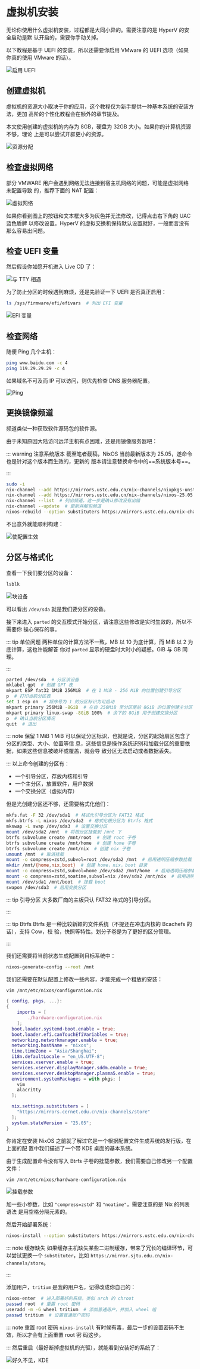 # 虚拟机安装

无论你使用什么虚拟机安装，过程都是大同小异的。需要注意的是 HyperV 的安全启动是默
认开启的，需要你手动关掉。

以下教程是基于 UEFI 的安装，所以还需要你启用 VMware 的 UEFI 选项（如果你真的使用
VMware 的话）。

![启用 UEFI](/images/GreenHand/EnableUefi.webp)

## 创建虚拟机

虚拟机的资源大小取决于你的应用，这个教程仅为新手提供一种基本系统的安装方法，更加
高阶的个性化教程会在额外的章节提及。

本文使用创建的虚拟机的内存为 8GB，硬盘为 32GB 大小。如果你的计算机资源不够，理论
上是可以尝试开辟更小的资源。

![资源分配](/images/GreenHand/VmResAllocation.webp)

## 检查虚拟网络

部分 VMWARE 用户会遇到网络无法连接到宿主机网络的问题，可能是虚拟网络未配置导致
的，推荐下面的 NAT 配置：

![虚拟网络](/images/GreenHand/VmNet.webp)

如果你看到图上的按钮和文本框大多为灰色并无法修改，记得点击右下角的 UAC 蓝色盾牌
以修改设置。HyperV 的虚拟交换机保持默认设置就好，一般而言没有那么容易出问题。

## 检查 UEFI 变量

然后假设你如愿开机进入 Live CD 了：

![与 TTY 相遇](/images/GreenHand/FirstEncounterWithTty.webp)

为了防止分区的时候遇到麻烦，还是先验证一下 UEFI 是否真正启用：

```bash
ls /sys/firmware/efi/efivars  # 列出 EFI 变量
```

![EFI 变量](/images/GreenHand/Efivars.webp)

## 检查网络

随便 Ping 几个主机：

```bash
ping www.baidu.com -c 4
ping 119.29.29.29 -c 4
```

如果域名不可及而 IP 可以访问，则优先检查 DNS 服务器配置。

![Ping](/images/GreenHand/CheckNet.webp)

## 更换镜像频道

频道类似一种获取软件源码包的软件源。

由于未知原因大陆访问远洋主机有点困难，还是用镜像服务器吧：

<!-- prettier-ignore -->
::: warning 注意系统版本
截至笔者截稿，NixOS 当前最新版本为 25.05，遂命令也是针对这个版本而生效的，更新的
版本请注意替换命令中的==系统版本号==。

<!-- prettier-ignore -->
:::

```bash
sudo -i
nix-channel --add https://mirrors.ustc.edu.cn/nix-channels/nixpkgs-unstable nixpkgs  # 订阅镜像仓库频道
nix-channel --add https://mirrors.ustc.edu.cn/nix-channels/nixos-25.05 nixos  # 请注意系统版本
nix-channel --list  # 列出频道，这一步是确认修改没有出错
nix-channel --update  # 更新并解包频道
nixos-rebuild --option substituters https://mirrors.ustc.edu.cn/nix-channels/store switch --upgrade  # 临时切换二进制缓存源，并更新生成
```

不出意外就能顺利构建：

![使配置生效](/images/GreenHand/RebuildSystem.webp)

## 分区与格式化

查看一下我们要分区的设备：

```bash
lsblk
```

![块设备](/images/GreenHand/Lsblk.webp)

可以看出 `/dev/sda` 就是我们要分区的设备。

接下来进入 `parted` 的交互模式开始分区，请注意这些修改是实时生效的，所以不需要你
操心保存的事。

<!-- prettier-ignore -->
::: tip 单位问题
两种单位的计算方法不一致，MB 以 10 为底计算，而 MiB 以 2 为底计算，这也许能解答
你对 `parted` 显示的硬盘时大时小的疑惑。GiB 与 GB 同理。

<!-- prettier-ignore -->
:::

```bash
parted /dev/sda  # 分区该设备
mklabel gpt  # 创建 GPT 表
mkpart ESP fat32 1MiB 256MiB  # 在 1 MiB - 256 MiB 的位置创建引导分区
p  # 打印当前分区表
set 1 esp on  # 将序号为 1 的分区标识为可启动
mkpart primary 256MiB -8GiB  # 在自 256MiB 至分区尾前 8GiB 的位置创建主分区
mkpart primary linux-swap -8GiB 100%  # 余下的 8GiB 用于创建交换分区
p  # 确认当前分区情况
quit  # 退出
```

<!-- prettier-ignore -->
::: note 保留 1 MiB
1 MiB 可以保证分区标识，也就是说，分区的起始扇区包含了分区的类型、大小、位置等信
息，这些信息是操作系统识别和加载分区的重要依据，如果这些信息被破坏或覆盖，就会导
致分区无法启动或者数据丢失。

<!-- prettier-ignore -->
:::
以上命令创建的分区有：

- 一个引导分区，存放内核和引导
- 一个主分区，放置软件，用户数据
- 一个交换分区（虚拟内存）

但是光创建分区还不够，还需要格式化他们：

```bash
mkfs.fat -F 32 /dev/sda1  # 格式化引导分区为 FAT32 格式
mkfs.btrfs -L nixos /dev/sda2  # 格式化根分区为 Btrfs 格式
mkswap -L swap /dev/sda3  # 设置交换分区
mount /dev/sda2 /mnt  # 将根分区挂载到 /mnt 下
btrfs subvolume create /mnt/root  # 创建 root 子卷
btrfs subvolume create /mnt/home  # 创建 home 子卷
btrfs subvolume create /mnt/nix  # 创建 nix 子卷
umount /mnt  # 取消挂载
mount -o compress=zstd,subvol=root /dev/sda2 /mnt  # 启用透明压缩参数挂载 root 子卷
mkdir /mnt/{home,nix,boot}  # 创建 home，nix，boot 目录
mount -o compress=zstd,subvol=home /dev/sda2 /mnt/home  # 启用透明压缩参数挂载 home 子卷
mount -o compress=zstd,noatime,subvol=nix /dev/sda2 /mnt/nix  # 启用透明压缩并不记录时间戳参数挂载 nix 子卷
mount /dev/sda1 /mnt/boot  # 挂载 boot
swapon /dev/sda3  # 启用交换分区
```

<!-- prettier-ignore -->
::: tip 引导分区
大多数厂商的主板只认 FAT32 格式的引导分区。

<!-- prettier-ignore -->
:::

<!-- prettier-ignore -->
::: tip Btrfs
Btrfs 是一种比较新颖的文件系统（不提还在冲击内核的 Bcachefs 的话），支持 Cow，校
验，快照等特性。划分子卷是为了更好的区分管理。

<!-- prettier-ignore -->
:::

我们还需要将当前状态生成配置到目标系统中：

```bash
nixos-generate-config --root /mnt
```

我们还需要在默认配置上修改一些内容，才能完成一个粗放的安装：

```bash
vim /mnt/etc/nixos/configuration.nix
```

```nix
{ config, pkgs, ...}:
{
    imports = [
        ./hardware-configuration.nix
    ];
  boot.loader.systemd-boot.enable = true;
  boot.loader.efi.canTouchEfiVariables = true;
  networking.networkmanager.enable = true;
  networking.hostName = "nixos";
  time.timeZone = "Asia/Shanghai";
  i18n.defaultLocale = "en_US.UTF-8";
  services.xserver.enable = true;
  services.xserver.displayManager.sddm.enable = true;
  services.xserver.desktopManager.plasma5.enable = true;
  environment.systemPackages = with pkgs; [
    vim
    alacritty
  ];

  nix.settings.substituters = [
    "https://mirrors.cernet.edu.cn/nix-channels/store"
  ];
  system.stateVersion = "25.05";
}
```

你肯定在安装 NixOS 之前就了解过它是一个根据配置文件生成系统的发行版，在上面的配
置中我们描述了一个带 KDE 桌面的基本系统。

由于生成配置命令没有写入 Btrfs 子卷的挂载参数，我们需要自己修改另一个配置文件：

```bash
vim /mnt/etc/nixos/hardware-configuration.nix
```

![挂载参数](/images/GreenHand/HardwareConfig.webp)

加一些小参数，比如 `"compress=zstd"` 和 `"noatime"`，需要注意的是 Nix 的列表语法
是用空格分隔元素的。

然后开始部署系统：

```bash
nixos-install --option substituters https://mirrors.ustc.edu.cn/nix-channels/store
```

<!-- prettier-ignore -->
::: note 缓存缺失
如果缓存主机缺失某些二进制缓存，带来了冗长的编译环节，可以尝试更换一个
`substituter`，比如 `https://mirror.sjtu.edu.cn/nix-channels/store`。

<!-- prettier-ignore -->
:::

添加用户，`tritium` 是我的用户名，记得改成你自己的：

```bash
nixos-enter  # 进入部署好的系统，类似 arch 的 chroot
passwd root  # 重置 root 密码
useradd -m -G wheel tritium  # 添加普通用户，并加入 wheel 组
passwd tritium  # 设置普通账户密码
```

<!-- prettier-ignore -->
::: note 重置 root 密码
`nixos-install` 有时候有毒，最后一步的设置密码不生效，所以才会有上面重置 root 密
码这步。

<!-- prettier-ignore -->
:::
然后重启（最好断掉虚拟机的光驱），就能看到安装好的系统了：

![好久不见，KDE](/images/GreenHand/HelloKde.webp)
